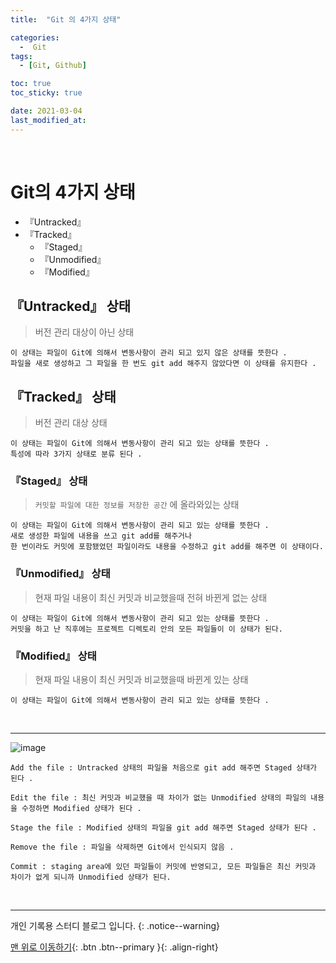 ```yaml
---
title:  "Git 의 4가지 상태" 

categories:
  -  Git
tags:
  - [Git, Github]

toc: true
toc_sticky: true

date: 2021-03-04
last_modified_at: 
---
```


<br>

# Git의 4가지 상태

- 『Untracked』
- 『Tracked』
	- 『Staged』
	- 『Unmodified』
	- 『Modified』

## 『Untracked』 상태

> 버전 관리 대상이 아닌 상태

```
이 상태는 파일이 Git에 의해서 변동사항이 관리 되고 있지 않은 상태를 뜻한다 . 
파일을 새로 생성하고 그 파일을 한 번도 git add 해주지 않았다면 이 상태를 유지한다 .
```

## 『Tracked』 상태

> 버전 관리 대상 상태

```
이 상태는 파일이 Git에 의해서 변동사항이 관리 되고 있는 상태를 뜻한다 . 
특성에 따라 3가지 상태로 분류 된다 .
```

### 『Staged』 상태

> `커밋할 파일에 대한 정보를 저장한 공간` 에 올라와있는 상태

```
이 상태는 파일이 Git에 의해서 변동사항이 관리 되고 있는 상태를 뜻한다 . 
새로 생성한 파일에 내용을 쓰고 git add를 해주거나
한 번이라도 커밋에 포함됐었던 파일이라도 내용을 수정하고 git add를 해주면 이 상태이다.
```

### 『Unmodified』 상태

> 현재 파일 내용이 최신 커밋과 비교했을때 전혀 바뀐게 없는 상태 

```
이 상태는 파일이 Git에 의해서 변동사항이 관리 되고 있는 상태를 뜻한다 . 
커밋을 하고 난 직후에는 프로젝트 디렉토리 안의 모든 파일들이 이 상태가 된다.
```

### 『Modified』 상태

> 현재 파일 내용이 최신 커밋과 비교했을때 바뀐게 있는 상태 

```
이 상태는 파일이 Git에 의해서 변동사항이 관리 되고 있는 상태를 뜻한다 . 
```
<br>

***

![image](https://user-images.githubusercontent.com/50429028/109952891-b7be6380-7d22-11eb-82d2-9fcfb6a47744.png)

```
Add the file : Untracked 상태의 파일을 처음으로 git add 해주면 Staged 상태가 된다 .

Edit the file : 최신 커밋과 비교했을 때 차이가 없는 Unmodified 상태의 파일의 내용을 수정하면 Modified 상태가 된다 .

Stage the file : Modified 상태의 파일을 git add 해주면 Staged 상태가 된다 . 

Remove the file : 파일을 삭제하면 Git에서 인식되지 않음 .

Commit : staging area에 있던 파일들이 커밋에 반영되고, 모든 파일들은 최신 커밋과 차이가 없게 되니까 Unmodified 상태가 된다. 
```
<br>

***
개인 기록용 스터디 블로그 입니다.
{: .notice--warning}

[맨 위로 이동하기](#){: .btn .btn--primary }{: .align-right}